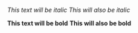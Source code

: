 *This text will be italic*
_This will also be italic_

**This text will be bold**
__This will also be bold__
 
